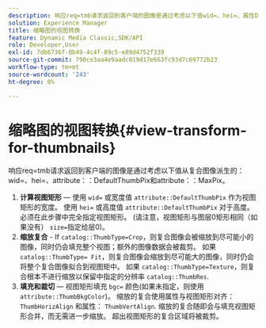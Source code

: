 ```yaml
---
description: 响应req=tmb请求返回到客户端的图像是通过考虑以下值wid=、hei=、属性DefaultThumbPix和属性MaxPix从复合图像派生的。
solution: Experience Manager
title: 缩略图的视图转换
feature: Dynamic Media Classic,SDK/API
role: Developer,User
exl-id: 7db6736f-0b49-4c4f-89c5-e89d4752f339
source-git-commit: 790ce3aa4e9aadc019d17e663fc93d7c69772b23
workflow-type: tm+mt
source-wordcount: '243'
ht-degree: 0%

---
```


# 缩略图的视图转换{#view-transform-for-thumbnails}

响应req=tmb请求返回到客户端的图像是通过考虑以下值从复合图像派生的： wid=、hei=、attribute：：DefaultThumbPix和attribute：：MaxPix。

1. **计算视图矩形**  — 使用 `wid=` 或宽度值 `attribute::DefaultThumbPix` 作为视图矩形的宽度。 使用 `hei=` 或高度值 `attribute::DefaultThumbPix` 对于高度。 必须在此步骤中完全指定视图矩形。 (请注意，视图矩形与图层0矩形相同（如果没有） `size=`指定给层0)。
1. **缩放复合** - If `catalog::ThumbType=Crop`，则复合图像会被缩放到尽可能小的图像，同时仍会填充整个视图；额外的图像数据会被裁剪。 如果 `catalog::ThumbType= Fit`，则复合图像会缩放到尽可能大的图像，同时仍会将整个复合图像拟合到视图矩中。 如果 `catalog::ThumbType=Texture`，则复合根本不进行缩放以保留中指定的分辨率 `catalog::ThumbRes`.
1. **填充和裁切**  — 视图矩形填充 `bgc=` 颜色(如果未指定，则使用 `attribute::ThumbBkgColor`)。 缩放的复合使用属性与视图矩形对齐： `ThumbHorizAlign` 和属性： `ThumbVertAlign`. 缩放的复合随即会与填充视图矩形合并，而无需进一步缩放。 超出视图矩形的复合区域将被裁剪。
